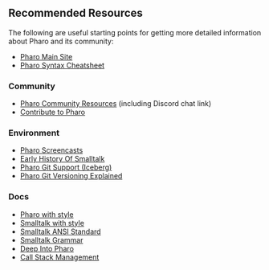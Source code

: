 ## Recommended Resources

The following are useful starting points for getting more detailed information about Pharo and its community:

* [Pharo Main Site](https://pharo.org/documentation)
* [Pharo Syntax Cheatsheet](https://files.pharo.org/media/pharoCheatSheet.pdf)

### Community

* [Pharo Community Resources](https://pharo.org/community) (including Discord chat link)
* [Contribute to Pharo](https://pharo.org/contribute)

### Environment

* [Pharo Screencasts](https://www.youtube.com/channel/UCp3mNigANqkesFzdm058bvw)
* [Early History Of Smalltalk](http://worrydream.com/EarlyHistoryOfSmalltalk/)
* [Pharo Git Support (Iceberg)](https://github.com/pharo-vcs/iceberg)
* [Pharo Git Versioning Explained](http://blog.yuriy.tymch.uk/2015/07/pharo-and-github-versioning-revision-2.html)

### Docs

* [Pharo with style](https://github.com/SquareBracketAssociates/Booklet-PharoWithStyle)
* [Smalltalk with style](http://sdmeta.gforge.inria.fr/FreeBooks/WithStyle/SmalltalkWithStyle.pdf)
* [Smalltalk ANSI Standard](http://wiki.squeak.org/squeak/uploads/172/standard_v1_9-indexed.pdf)
* [Smalltalk Grammar](https://gist.github.com/sin3141592/602700)
* [Deep Into Pharo](https://books.pharo.org/deep-into-pharo/)
* [Call Stack Management](https://files.pharo.org/books-pdfs/booklet-CallStack/2018-01-23-CallStack.pdf)
